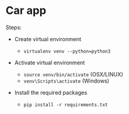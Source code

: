 # Car app


Steps:

* Create virtual environment
    * `virtualenv venv --python=python3`

* Activate virtual environment
    * `source venv/bin/activate` (OSX/LINUX)
    * `venv\Scripts\activate` (Windows)

* Install the required packages
    * `pip install -r requirements.txt`

